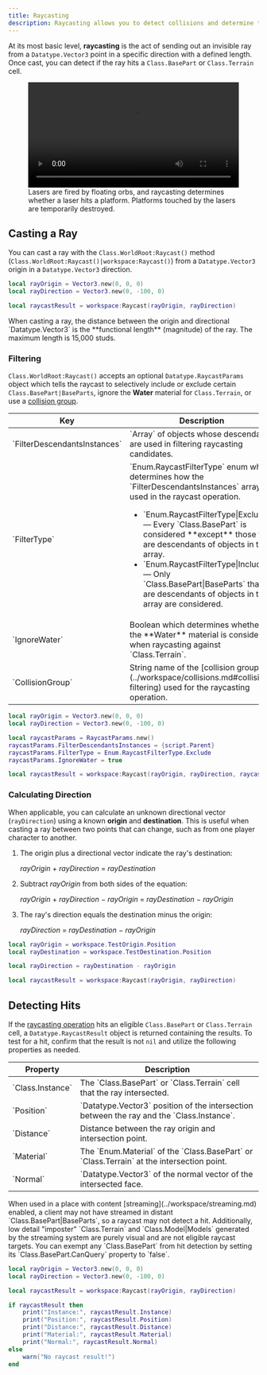 ```yaml
---
title: Raycasting
description: Raycasting allows you to detect collisions and determine the position of objects.
---
```


At its most basic level, **raycasting** is the act of sending out an invisible ray from a `Datatype.Vector3` point in a specific direction with a defined length. Once cast, you can detect if the ray hits a `Class.BasePart` or `Class.Terrain` cell.

<figure>
  <video controls src="../assets/workspace/raycasting/Laser-Maze.mp4" width="100%"></video>
  <figcaption>Lasers are fired by floating orbs, and raycasting determines whether a laser hits a platform. Platforms touched by the lasers are temporarily destroyed.</figcaption>
</figure>

## Casting a Ray

You can cast a ray with the `Class.WorldRoot:Raycast()` method (`Class.WorldRoot:Raycast()|workspace:Raycast()`) from a `Datatype.Vector3` origin in a `Datatype.Vector3` direction.

```lua title='Basic Raycast' highlight='4'
local rayOrigin = Vector3.new(0, 0, 0)
local rayDirection = Vector3.new(0, -100, 0)

local raycastResult = workspace:Raycast(rayOrigin, rayDirection)
```

<Alert severity="warning">
When casting a ray, the distance between the origin and directional `Datatype.Vector3` is the **functional length** (magnitude) of the ray. The maximum length is 15,000 studs.
</Alert>

### Filtering

`Class.WorldRoot:Raycast()` accepts an optional `Datatype.RaycastParams` object which tells the raycast to selectively include or exclude certain `Class.BasePart|BaseParts`, ignore the **Water** material for `Class.Terrain`, or use a [collision group](../workspace/collisions.md#collision-filtering).

<table>
<thead>
   <tr>
     <th>Key</th>
	 <th>Description</th>
   </tr>
</thead>
<tbody>
   <tr>
     <td>`FilterDescendantsInstances`</td>
     <td>`Array` of objects whose descendants are used in filtering raycasting candidates.</td>
   </tr>
   <tr>
     <td>`FilterType`</td>
     <td>`Enum.RaycastFilterType` enum which determines how the `FilterDescendantsInstances` array is used in the raycast operation.<ul><li>`Enum.RaycastFilterType|Exclude` &mdash; Every `Class.BasePart` is considered **except** those that are descendants of objects in the array.</li><li>`Enum.RaycastFilterType|Include` &mdash; Only `Class.BasePart|BaseParts` that are descendants of objects in the array are considered.</li></ul></td>
   </tr>
   <tr>
     <td>`IgnoreWater`</td>
     <td>Boolean which determines whether the **Water** material is considered when raycasting against `Class.Terrain`.</td>
   </tr>
   <tr>
     <td>`CollisionGroup`</td>
     <td>String name of the [collision group](../workspace/collisions.md#collision-filtering) used for the raycasting operation.</td>
   </tr>
</tbody>
</table>

```lua title='Raycast Filtering' highlight='4-7,9'
local rayOrigin = Vector3.new(0, 0, 0)
local rayDirection = Vector3.new(0, -100, 0)

local raycastParams = RaycastParams.new()
raycastParams.FilterDescendantsInstances = {script.Parent}
raycastParams.FilterType = Enum.RaycastFilterType.Exclude
raycastParams.IgnoreWater = true

local raycastResult = workspace:Raycast(rayOrigin, rayDirection, raycastParams)
```

### Calculating Direction

When applicable, you can calculate an unknown directional vector (`rayDirection`) using a known **origin** and **destination**. This is useful when casting a ray between two points that can change, such as from one player character to another.

1. The origin plus a directional vector indicate the ray's destination:

   <i>rayOrigin</i> + <i>rayDirection</i> = <i>rayDestination</i>

2. Subtract <i>rayOrigin</i> from both sides of the equation:

   <i>rayOrigin</i> + <i>rayDirection</i> &minus; <i>rayOrigin</i> = <i>rayDestination</i> &minus; <i>rayOrigin</i>

3. The ray's direction equals the destination minus the origin:

   <i>rayDirection</i> = <i>rayDestination</i> &minus; <i>rayOrigin</i>

```lua highlight='4'
local rayOrigin = workspace.TestOrigin.Position
local rayDestination = workspace.TestDestination.Position

local rayDirection = rayDestination - rayOrigin

local raycastResult = workspace:Raycast(rayOrigin, rayDirection)
```

## Detecting Hits

If the [raycasting operation](#casting-a-ray) hits an eligible `Class.BasePart` or `Class.Terrain` cell, a `Datatype.RaycastResult` object is returned containing the results. To test for a hit, confirm that the result is not `nil` and utilize the following properties as needed.

<table>
<thead>
   <tr>
     <th>Property</th>
	 <th>Description</th>
   </tr>
</thead>
<tbody>
   <tr>
     <td>`Class.Instance`</td>
     <td>The `Class.BasePart` or `Class.Terrain` cell that the ray intersected.</td>
   </tr>
   <tr>
     <td>`Position`</td>
     <td>`Datatype.Vector3` position of the intersection between the ray and the `Class.Instance`.</td>
   </tr>
   <tr>
     <td>`Distance`</td>
     <td>Distance between the ray origin and intersection point.</td>
   </tr>
   <tr>
     <td>`Material`</td>
     <td>The `Enum.Material` of the `Class.BasePart` or `Class.Terrain` at the intersection point.</td>
   </tr>
   <tr>
     <td>`Normal`</td>
     <td>`Datatype.Vector3` of the normal vector of the intersected face.</td>
   </tr>
</tbody>
</table>

<Alert severity="warning">
When used in a place with content [streaming](../workspace/streaming.md) enabled, a client may not have streamed in distant `Class.BasePart|BaseParts`, so a raycast may not detect a hit. Additionally, low detail "imposter" `Class.Terrain` and `Class.Model|Models` generated by the streaming system are purely visual and are not eligible raycast targets.
</Alert>

<Alert severity="info">
You can exempt any `Class.BasePart` from hit detection by setting its `Class.BasePart.CanQuery` property to `false`.
</Alert>

```lua title='Raycast Hit Detection' highlight='7-11'
local rayOrigin = Vector3.new(0, 0, 0)
local rayDirection = Vector3.new(0, -100, 0)

local raycastResult = workspace:Raycast(rayOrigin, rayDirection)

if raycastResult then
	print("Instance:", raycastResult.Instance)
	print("Position:", raycastResult.Position)
	print("Distance:", raycastResult.Distance)
	print("Material:", raycastResult.Material)
	print("Normal:", raycastResult.Normal)
else
	warn("No raycast result!")
end
```
